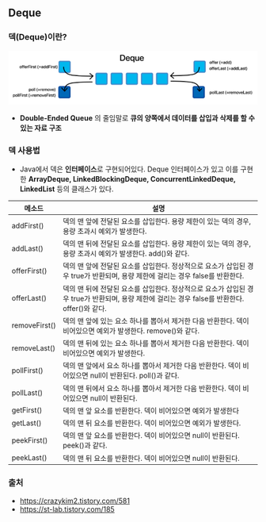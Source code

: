 ## Deque

### 덱(Deque)이란?
![Deque](./img/deque.png)
- **Double-Ended Queue** 의 줄임말로 **큐의 양쪽에서 데이터를 삽입과 삭제를 할 수 있는 자료 구조**

### 덱 사용법
- Java에서 덱은 **인터페이스**로 구현되어있다. Deque 인터페이스가 있고 이를 구현한 **ArrayDeque, LinkedBlockingDeque, ConcurrentLinkedDeque, LinkedList** 등의 클래스가 있다.

|메소드|설명|
|-----|---|
|addFirst()|덱의 맨 앞에 전달된 요소를 삽입한다. 용량 제한이 있는 덱의 경우, 용량 초과시 예외가 발생한다.|
|addLast()|덱의 맨 뒤에 전달된 요소를 삽입한다. 용량 제한이 있는 덱의 경우, 용량 초과시 예외가 발생한다. add()와 같다.|
|offerFirst()|덱의 맨 앞에 전달된 요소를 삽입한다. 정상적으로 요소가 삽입된 경우 true가 반환되며, 용량 제한에 걸리는 경우 false를 반환한다.| 
|offerLast()|덱의 맨 뒤에 전달된 요소를 삽입한다. 정상적으로 요소가 삽입된 경우 true가 반환되며, 용량 제한에 걸리는 경우 false를 반환한다. offer()와 같다.|
|removeFirst()|덱의 맨 앞에 있는 요소 하나를 뽑아서 제거한 다음 반환한다. 덱이 비어있으면 예외가 발생한다. remove()와 같다.|
|removeLast()|덱의 맨 뒤에 있는 요소 하나를 뽑아서 제거한 다음 반환한다. 덱이 비어있으면 예외가 발생한다.|
|pollFirst()|덱의 맨 앞에서 요소 하나를 뽑아서 제거한 다음 반환한다. 덱이 비어있으면 null이 반환된다. poll()과 같다.|
|pollLast()|덱의 맨 뒤에서 요소 하나를 뽑아서 제거한 다음 반환한다. 덱이 비어있으면 null이 반환된다.|
|getFirst()|덱의 맨 앞 요소를 반환한다. 덱이 비어있으면 예외가 발생한다|
|getLast()|덱의 맨 뒤 요소를 반환한다. 덱이 비어있으면 예외가 발생한다.|
|peekFirst()|덱의 맨 앞 요소를 반환한다. 덱이 비어있으면 null이 반환된다. peek()과 같다.|
|peekLast()|덱의 맨 뒤 요소를 반환한다. 덱이 비어있으면 null이 반환된다.|

### 출처
- https://crazykim2.tistory.com/581
- https://st-lab.tistory.com/185
